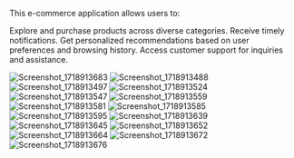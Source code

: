 This e-commerce application allows users to:

Explore and purchase products across diverse categories.
Receive timely notifications.
Get personalized recommendations based on user preferences and browsing history.
Access customer support for inquiries and assistance.

![Screenshot_1718913683](https://github.com/AbdelhafezSalameh/automentor_touq/assets/96789467/acdf24e3-9ee4-4585-9943-adae4491d5cb)
![Screenshot_1718913488](https://github.com/AbdelhafezSalameh/automentor_touq/assets/96789467/c67f9e8e-f80e-455f-ad7f-2ee3b115b886)
![Screenshot_1718913497](https://github.com/AbdelhafezSalameh/automentor_touq/assets/96789467/d723041d-5b5d-4cb8-8fa0-0e047ba18edc)
![Screenshot_1718913524](https://github.com/AbdelhafezSalameh/automentor_touq/assets/96789467/e33f6659-cded-465b-9fa4-a7ae25f6e063)
![Screenshot_1718913547](https://github.com/AbdelhafezSalameh/automentor_touq/assets/96789467/a2c77fc7-773e-40c2-83d3-ff14e098f90f)
![Screenshot_1718913559](https://github.com/AbdelhafezSalameh/automentor_touq/assets/96789467/dc9365f5-78fa-47e7-bfae-cc1dafd71296)
![Screenshot_1718913581](https://github.com/AbdelhafezSalameh/automentor_touq/assets/96789467/46dd7669-937a-4b73-9a7a-fbcce4b6dcdb)
![Screenshot_1718913585](https://github.com/AbdelhafezSalameh/automentor_touq/assets/96789467/01813c37-437c-45aa-9a5b-e60d93d15cac)
![Screenshot_1718913595](https://github.com/AbdelhafezSalameh/automentor_touq/assets/96789467/b12fed23-d99f-4ff9-a771-5600aa6a5ca5)
![Screenshot_1718913639](https://github.com/AbdelhafezSalameh/automentor_touq/assets/96789467/bb880079-97be-4de2-8b2a-f14bcc182b7c)
![Screenshot_1718913645](https://github.com/AbdelhafezSalameh/automentor_touq/assets/96789467/f27aaa21-b0d9-4c8d-8ea2-70d53a66b4a3)
![Screenshot_1718913652](https://github.com/AbdelhafezSalameh/automentor_touq/assets/96789467/ae895837-2a71-4799-896f-1a6cef404a56)
![Screenshot_1718913664](https://github.com/AbdelhafezSalameh/automentor_touq/assets/96789467/75dddd11-2071-445e-9200-6553378273cf)
![Screenshot_1718913672](https://github.com/AbdelhafezSalameh/automentor_touq/assets/96789467/da45eb78-d134-43c4-9d79-8826ccfacbf4)
![Screenshot_1718913676](https://github.com/AbdelhafezSalameh/automentor_touq/assets/96789467/384e92f5-6065-49a7-92ce-c0def58a12ee)
